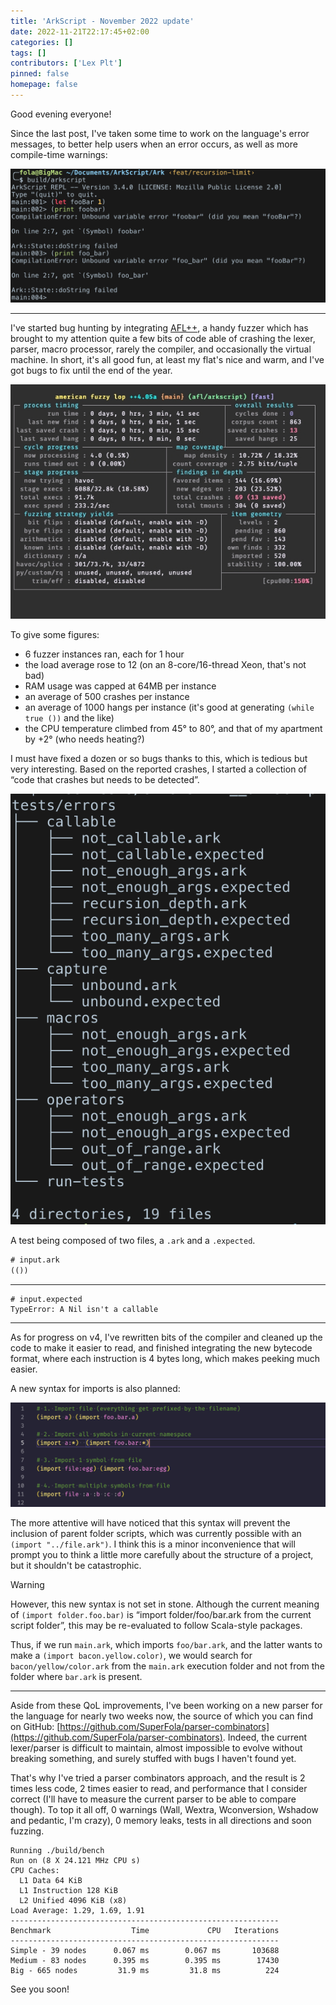 ```yaml
---
title: 'ArkScript - November 2022 update'
date: 2022-11-21T22:17:45+02:00
categories: []
tags: []
contributors: ['Lex Plt']
pinned: false
homepage: false
---
```


Good evening everyone!

Since the last post, I've taken some time to work on the language's error messages, to better help users when an error occurs, as well as more compile-time warnings:

![](error-messages.png)

---

I've started bug hunting by integrating [AFL++](https://github.com/AFLplusplus/AFLplusplus), a handy fuzzer which has brought to my attention quite a few bits of code able of crashing the lexer, parser, macro processor, rarely the compiler, and occasionally the virtual machine. In short, it's all good fun, at least my flat's nice and warm, and I've got bugs to fix until the end of the year.

![A running fuzzer instance](running-fuzzer.png)

To give some figures:

- 6 fuzzer instances ran, each for 1 hour
- the load average rose to 12 (on an 8-core/16-thread Xeon, that's not bad)
- RAM usage was capped at 64MB per instance
- an average of 500 crashes per instance
- an average of 1000 hangs per instance (it's good at generating `(while true ())` and the like)
- the CPU temperature climbed from 45° to 80°, and that of my apartment by +2° (who needs heating?)

I must have fixed a dozen or so bugs thanks to this, which is tedious but very interesting. Based on the reported crashes, I started a collection of “code that crashes but needs to be detected”.

![A collection of tests](failure-testing.png)

A test being composed of two files, a `.ark` and a `.expected`.

```lisp
# input.ark
(())
```
---

```
# input.expected
TypeError: A Nil isn't a callable
```

---

As for progress on v4, I've rewritten bits of the compiler and cleaned up the code to make it easier to read, and finished integrating the new bytecode format, where each instruction is 4 bytes long, which makes peeking much easier.

A new syntax for imports is also planned:

![New import syntax](cover-new-import-syntax.png)

The more attentive will have noticed that this syntax will prevent the inclusion of parent folder scripts, which was currently possible with an `(import "../file.ark")`. I think this is a minor inconvenience that will prompt you to think a little more carefully about the structure of a project, but it shouldn't be catastrophic.

> [!WARNING]
> However, this new syntax is not set in stone. Although the current meaning of `(import folder.foo.bar)` is “import folder/foo/bar.ark from the current script folder”, this may be re-evaluated to follow Scala-style packages.
> 
> Thus, if we run `main.ark`, which imports `foo/bar.ark`, and the latter wants to make a `(import bacon.yellow.color)`, we would search for `bacon/yellow/color.ark` from the `main.ark` execution folder and not from the folder where `bar.ark` is present.

---

Aside from these QoL improvements, I've been working on a new parser for the language for nearly two weeks now, the source of which you can find on GitHub: [https://github.com/SuperFola/parser-combinators](https://github.com/SuperFola/parser-combinators). Indeed, the current lexer/parser is difficult to maintain, almost impossible to evolve without breaking something, and surely stuffed with bugs I haven't found yet.

That's why I've tried a parser combinators approach, and the result is 2 times less code, 2 times easier to read, and performance that I consider correct (I'll have to measure the current parser to be able to compare though). To top it all off, 0 warnings (Wall, Wextra, Wconversion, Wshadow and pedantic, I'm crazy), 0 memory leaks, tests in all directions and soon fuzzing.

```
Running ./build/bench
Run on (8 X 24.121 MHz CPU s)
CPU Caches:
  L1 Data 64 KiB
  L1 Instruction 128 KiB
  L2 Unified 4096 KiB (x8)
Load Average: 1.29, 1.69, 1.91
------------------------------------------------------------
Benchmark                  Time             CPU   Iterations
------------------------------------------------------------
Simple - 39 nodes      0.067 ms        0.067 ms       103688
Medium - 83 nodes      0.395 ms        0.395 ms        17430
Big - 665 nodes         31.9 ms         31.8 ms          224
```

See you soon!

